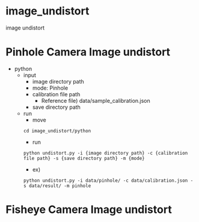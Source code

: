# image_undistort
image undistort

# Pinhole Camera Image undistort
+ python
    + input
        + image directory path
        + mode: Pinhole
        + calibration file path
            + Reference file) data/sample_calibration.json
        + save directory path
    + run
        + move
        ```
        cd image_undistort/python
        ```
        + run
        ```
        python undistort.py -i {image directory path} -c {calibration file path} -s {save directory path} -m {mode}
        ```
        + ex)
        ```
        python undistort.py -i data/pinhole/ -c data/calibration.json -s data/result/ -m pinhole
        ```
# Fisheye Camera Image undistort
